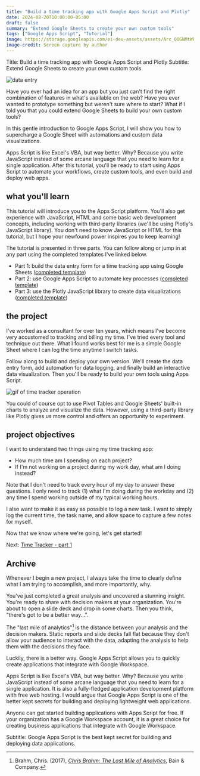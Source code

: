 ```yaml
---
title: "Build a time tracking app with Google Apps Script and Plotly"
date: 2024-08-20T10:00:00-05:00
draft: false
summary: "Extend Google Sheets to create your own custom tools"
tags: ["Google Apps Script", "Tutorial"]
image: https://storage.googleapis.com/ei-dev-assets/assets/Arc_QOGNMtWkfq.png
image-credit: Screen capture by author
---
```

Title: Build a time tracking app with Google Apps Script and Plotly
Subtitle: Extend Google Sheets to create your own custom tools

![data entry](https://storage.googleapis.com/ei-dev-assets/assets/Arc_QOGNMtWkfq.png)

Have you ever had an idea for an app but you just can't find the right combination of features in what's available on the web? Have you ever wanted to prototype something but weren't sure where to start? What if I told you that you could extend Google Sheets to build your own custom tools?

In this gentle introduction to Google Apps Script, I will show you how to supercharge a Google Sheet with automations and custom data visualizations. 

Apps Script is like Excel's VBA, but way better. Why? Because you write JavaScript instead of some arcane language that you need to learn for a single application. After this tutorial, you'll be ready to start using Apps Script to automate your workflows, create custom tools, and even build and deploy web apps. 
## what you'll learn
This tutorial will introduce you to the Apps Script platform. You'll also get experience with JavaScript, HTML and some basic web development concepts, including working with third-party libraries (we'll be using Plotly's JavaScript library). You don't need to know JavaScript or HTML for this tutorial, but I hope your newfound power inspires you to keep learning!

The tutorial is presented in three parts. You can follow along or jump in at any part using the completed templates I've linked below. 
- Part 1: build the data entry form for a time tracking app using Google Sheets ([completed template](https://docs.google.com/spreadsheets/d/1tUwRvQpkjJOs3F4deWPFyR9uvGd2FyBagJQufUTf790/template/preview))
- Part 2: use Google Apps Script to automate key processes ([completed template](https://docs.google.com/spreadsheets/d/1oRAuKNwlFVG0-CSmHCuL4o0OoeWTyBP8Z3tUcddBMIg/template/preview))
- Part 3: use the Plotly JavaScript library to create data visualizations ([completed template](https://docs.google.com/spreadsheets/d/1Bum_QZRrsMcKgWUDVv0M3QxWcSDjZ4sn4DLxqeTu7ag/template/preview))
## the project
I've worked as a consultant for over ten years, which means I've become very accustomed to tracking and billing my time. I've tried every tool and technique out there. What I found works best for me is a simple Google Sheet where I can log the time anytime I switch tasks.

Follow along to build and deploy your own version. We'll create the data entry form, add automation for data logging, and finally build an interactive data visualization. Then you'll be ready to build your own tools using  Apps Script.

![gif of time tracker operation](https://storage.googleapis.com/ei-dev-assets/assets/time-tracker-full5.gif)

You could of course opt to use Pivot Tables and Google Sheets' built-in charts to analyze and visualize the data. However, using a third-party library like Plotly gives us more control and offers an opportunity to experiment.
## project objectives
I want to understand two things using my time tracking app:
- How much time am I spending on each project?
- If I'm not working on a project during my work day, what am I doing instead?

Note that I don't need to track every hour of my day to answer these questions. I only need to track (1) what I'm doing during the workday and (2) any time I spend working outside of my typical working hours.

I also want to make it as easy as possible to log a new task. I want to simply log the current time, the task name, and allow space to capture a few notes for myself. 
 
Now that we know where we're going, let's get started!

Next: [Time Tracker - part 1](https://eriktuck.com/time-tracker---part-1)

## Archive
Whenever I begin a new project, I always take the time to clearly define what I am trying to accomplish, and more importantly, why.

You've just completed a great analysis and uncovered a stunning insight. You're ready to share with decision makers at your organization. You're about to open a slide deck and drop in some charts. Then you think, "there's got to be a better way...". 

The "last mile of analytics"[^1] is the distance between your analysis and the decision makers. Static reports and slide decks fall flat because they don't allow your audience to interact with the data, adapting the analysis to help them with the decisions they face. 

Luckily, there is a better way. Google Apps Script allows you to quickly create applications that integrate with Google Workspace.

Apps Script is like Excel's VBA, but way better. Why? Because you write JavaScript instead of some arcane language that you need to learn for a single application. It is also a fully-fledged application development platform with free web hosting. I would argue that Google Apps Script is one of the better kept secrets for building and deploying lightweight web applications. 

Anyone can get started building applications with Apps Script for free. If your organization has a Google Workspace account, it is a great choice for creating business applications that integrate with Google Workspace. 

Subtitle: Google Apps Script is the best kept secret for building and deploying data applications.

[^1]: Brahm, Chris. (2017), [_Chris Brahm: The Last Mile of Analytics_](https://www.bain.com/insights/chris-brahm-the-last-mile-of-analytics-video/), Bain & Company.